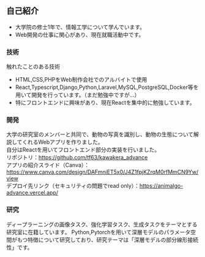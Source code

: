 ## 自己紹介
- 大学院の修士1年で、情報工学について学んでいます。
- Web開発の仕事に関心があり、現在就職活動中です。

### 技術
触れたことのある技術
- HTML,CSS,PHPをWeb制作会社でのアルバイトで使用
- React,Typescript,Django,Python,Laravel,MySQL,PostgreSQL,Docker等を用いて開発を行っています。（まだ勉強中ですが...）
- 特にフロントエンドに興味があり、現在Reactを集中的に勉強しています。

### 開発
大学の研究室のメンバーと共同で、動物の写真を識別し、動物の生態について解説してくれるWebアプリを作りました。  
自分はReactを用いてフロントエンド部分の実装を行いました。  
リポジトリ：https://github.com/tf63/kawakera_advance  
アプリの紹介スライド（Canva）：https://www.canva.com/design/DAFmniET5x0/J4Z1fpjKZrqM0rfMmCN9Yw/view  
デプロイ先リンク（セキュリティの問題でread only）：https://animalgo-advance.vercel.app/ 

### 研究
ディープラーニングの画像タスク、強化学習タスク、生成タスクをテーマとする研究室に在籍しています。
Python,Pytorchを用いて深層モデルのパラメータ空間がもつ特徴について研究しており、研究テーマは「深層モデルの部分線形接続性」です。
